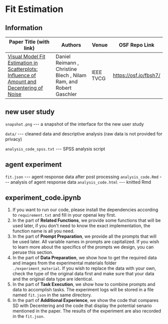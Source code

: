 # Fit Estimation

## Information

| Paper Title (with link)                                                                                           | Authors   | Venue     | OSF Repo Link |
|--------------------------------------------------------------------------------------------------------------------|-----------|-----------|----------------|
| [Visual Model Fit Estimation in Scatterplots: Influence of Amount and Decentering of Noise](https://doi.org/10.1109/TVCG.2021.3051853)                     |Daniel Reimann , Christine Blech , Nilam Ram, and Robert Gaschler           |IEEE TVCG           |<https://osf.io/fbsh7/>                |

## new user study

`snapshot.png` --- a snapshot of the interface for the new user study

`data/` --- cleaned data and descriptive analysis (raw data is not provided for privacy)

`analysis_code_spss.txt` --- SPSS analysis script

## agent experiment

`fit.json` --- agent response data after post processing
`analysis_code.Rmd` --- analysis of agent response data
`analysis_code.html` --- knitted Rmd

## experiment_code.ipynb

1. If you want to run our code, please install the dependencies according to `requirement.txt` and fill in your openai key first.
2. In the part of **Related Functions**, we provide some functions that will be used later, if you don't need to know the exact implementation, the function name is all you need.
3. In the part of **Prompt Preparation**, we provide all the prompts that will be used later. All variable names in prompts are capitalized. If you wish to learn more about the specifics of the prompts we design, you can peruse this section.
4. In the part of **Data Preparation**, we show how to get the required data and images from the experimental materials folder `./experiment_material`. If you wish to replace the data with your own, check the type of the original data first and make sure that your data and the original data type are identical.
5. In the part of **Task Execution**, we show how to combine prompts and data to accomplish tasks. The experiment logs will be stored in a file named `fit.json` in the same directory.
6. In the part of **Additional Experience**, we show the code that compares SD with Decentering and the code that display the potential senario mentioned in the paper. The results of the experiment are also recorded in the `fit.json`.
